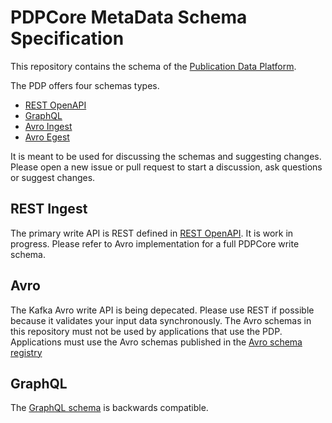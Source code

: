 # PDPCore MetaData Schema Specification

This repository contains the schema of the [Publication Data Platform](http://api.pdp.production.srgssr.ch/).

The PDP offers four schemas types.

- [REST OpenAPI](https://github.com/SRGSSR/pdpcore-schema/blob/main/rest/pdp-api.yaml)
- [GraphQL](https://github.com/SRGSSR/pdpcore-schema/blob/main/graphql/pdp.ebucore.v1.deprecated.graphql)
- [Avro Ingest](https://github.com/SRGSSR/pdpcore-schema/blob/main/avro/ingest/PDP.avdl)
- [Avro Egest](https://github.com/SRGSSR/pdpcore-schema/blob/main/avro/egest/PDP.avdl)

It is meant to be used for discussing the schemas and suggesting changes.
Please open a new issue or pull request to start a discussion, ask questions or suggest changes.

## REST Ingest

The primary write API is REST defined in [REST OpenAPI](https://github.com/SRGSSR/pdpcore-schema/blob/main/rest/pdp-api.yaml). It is work in progress. Please refer to Avro implementation for a full PDPCore write schema.

## Avro

The Kafka Avro write API is being depecated. Please use REST if possible because it validates your input data synchronously. The Avro schemas in this repository must not be used by applications that use the PDP. Applications must use the Avro schemas published in the
[Avro schema registry](https://akhq.pdp.production.admin.srgssr.ch/ui/strimzi/schema)

## GraphQL

The [GraphQL schema](https://api.pdp.production.srgssr.ch/graphql/schema.graphql) is backwards compatible.
